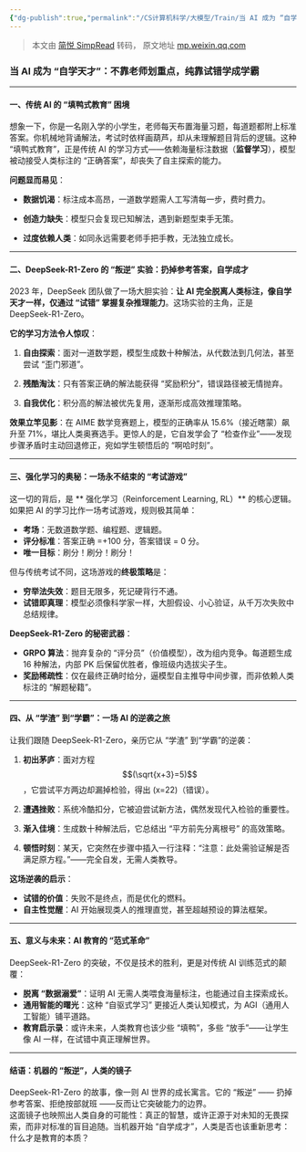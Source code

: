 ```yaml
---
{"dg-publish":true,"permalink":"/CS计算机科学/大模型/Train/当 AI 成为 “自学天才”：不靠老师划重点，纯靠试错学成学霸/","noteIcon":"","created":"2025-01-29T13:58:01.235+08:00","updated":"2025-01-29T16:20:01.000+08:00"}
---
```


> 本文由 [简悦 SimpRead](http://ksria.com/simpread/) 转码， 原文地址 [mp.weixin.qq.com](https://mp.weixin.qq.com/s?__biz=MzA3MDE2OTQ0OA==&mid=2651918255&idx=4&sn=d60173d45c0269f46d27c0f6ba68204c&chksm=852549a8b252c0beaf27517e7ea856e26081bbcc373a0acfb0bcbc6038be2d711e3c3c2aa76c&cur_album_id=2921594804302790657&scene=189#wechat_redirect)

### **当 AI 成为 “自学天才”：不靠老师划重点，纯靠试错学成学霸**

* * *

#### **一、传统 AI 的 “填鸭式教育” 困境**

想象一下，你是一名刚入学的小学生，老师每天布置海量习题，每道题都附上标准答案。你机械地背诵解法，考试时依样画葫芦，却从未理解题目背后的逻辑。这种 “填鸭式教育”，正是传统 AI 的学习方式——依赖海量标注数据（**监督学习**），模型被动接受人类标注的 “正确答案”，却丧失了自主探索的能力。

**问题显而易见**：

* **数据饥渴**：标注成本高昂，一道数学题需人工写清每一步，费时费力。
    
* **创造力缺失**：模型只会复现已知解法，遇到新题型束手无策。
    
* **过度依赖人类**：如同永远需要老师手把手教，无法独立成长。
    

* * *

#### **二、DeepSeek-R1-Zero 的 “叛逆” 实验：扔掉参考答案，自学成才**

2023 年，DeepSeek 团队做了一场大胆实验：**让 AI 完全脱离人类标注，像自学天才一样，仅通过 “试错” 掌握复杂推理能力**。这场实验的主角，正是 DeepSeek-R1-Zero。

**它的学习方法令人惊叹**：

1. **自由探索**：面对一道数学题，模型生成数十种解法，从代数法到几何法，甚至尝试 “歪门邪道”。
    
2. **残酷淘汰**：只有答案正确的解法能获得 “奖励积分”，错误路径被无情抛弃。
    
3. **自我优化**：积分高的解法被优先复用，逐渐形成高效推理策略。
    

**效果立竿见影**：在 AIME 数学竞赛题上，模型的正确率从 15.6%（接近瞎蒙）飙升至 71%，堪比人类奥赛选手。更惊人的是，它自发学会了 “检查作业”——发现步骤矛盾时主动回退修正，宛如学生顿悟后的 “啊哈时刻”。

* * *

#### **三、强化学习的奥秘：一场永不结束的 “考试游戏”**

这一切的背后，是 ** 强化学习（Reinforcement Learning, RL）** 的核心逻辑。如果把 AI 的学习比作一场考试游戏，规则极其简单：

* **考场**：无数道数学题、编程题、逻辑题。
* **评分标准**：答案正确 =+100 分，答案错误 = 0 分。
* **唯一目标**：刷分！刷分！刷分！

但与传统考试不同，这场游戏的**终极策略**是：

* **穷举法失效**：题目无限多，死记硬背行不通。
* **试错即真理**：模型必须像科学家一样，大胆假设、小心验证，从千万次失败中总结规律。

**DeepSeek-R1-Zero 的秘密武器**：
* **GRPO 算法**：抛弃复杂的 “评分员”（价值模型），改为组内竞争。每道题生成 16 种解法，内部 PK 后保留优胜者，像班级内选拔尖子生。
* **奖励稀疏性**：仅在最终正确时给分，逼模型自主推导中间步骤，而非依赖人类标注的 “解题秘籍”。

* * *

#### **四、从 “学渣” 到“学霸”：一场 AI 的逆袭之旅**

让我们跟随 DeepSeek-R1-Zero，亲历它从 “学渣” 到“学霸”的逆袭：

1. **初出茅庐**：面对方程 $$(\sqrt{x+3}=5)$$ ，它尝试平方两边却漏掉检验，得出 (x=22)（错误）。
    
2. **遭遇挫败**：系统冷酷扣分，它被迫尝试新方法，偶然发现代入检验的重要性。
3. **渐入佳境**：生成数十种解法后，它总结出 “平方前先分离根号” 的高效策略。
4. **顿悟时刻**：某天，它突然在步骤中插入一行注释：“注意：此处需验证解是否满足原方程。”——完全自发，无需人类教导。


**这场逆袭的启示**：
* **试错的价值**：失败不是终点，而是优化的燃料。
* **自主性觉醒**：AI 开始展现类人的推理直觉，甚至超越预设的算法框架。

* * *

#### **五、意义与未来：AI 教育的 “范式革命”**

DeepSeek-R1-Zero 的突破，不仅是技术的胜利，更是对传统 AI 训练范式的颠覆：

* **脱离 “数据溺爱”**：证明 AI 无需人类喂食海量标注，也能通过自主探索成长。
* **通用智能的曙光**：这种 “自驱式学习” 更接近人类认知模式，为 AGI（通用人工智能）铺平道路。
* **教育启示录**：或许未来，人类教育也该少些 “填鸭”，多些 “放手”——让学生像 AI 一样，在试错中真正理解世界。

* * *

#### **结语：机器的 “叛逆”，人类的镜子**

DeepSeek-R1-Zero 的故事，像一则 AI 世界的成长寓言。它的 “叛逆” —— 扔掉参考答案、拒绝按部就班 ——反而让它突破能力的边界。  
这面镜子也映照出人类自身的可能性：真正的智慧，或许正源于对未知的无畏探索，而非对标准的盲目追随。当机器开始 “自学成才”，人类是否也该重新思考：什么才是教育的本质？